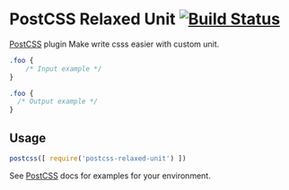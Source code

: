# PostCSS Relaxed Unit [![Build Status][ci-img]][ci]

[PostCSS] plugin Make write csss easier with custom unit.

[PostCSS]: https://github.com/postcss/postcss
[ci-img]:  https://travis-ci.org/youncccat/postcss-relaxed-unit.svg
[ci]:      https://travis-ci.org/youncccat/postcss-relaxed-unit

```css
.foo {
    /* Input example */
}
```

```css
.foo {
  /* Output example */
}
```

## Usage

```js
postcss([ require('postcss-relaxed-unit') ])
```

See [PostCSS] docs for examples for your environment.
